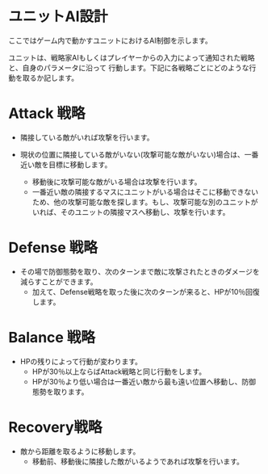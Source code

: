 ユニットAI設計
===================================

ここではゲーム内で動かすユニットにおけるAI制御を示します。

ユニットは、戦略家AIもしくはプレイヤーからの入力によって通知された戦略と、自身のパラメータに沿って
行動します。下記に各戦略ごとにどのような行動を取るか記します。

# Attack  戦略

- 隣接している敵がいれば攻撃を行います。 

- 現状の位置に隣接している敵がいない(攻撃可能な敵がいない)場合は、一番近い敵を目標に移動します。
  - 移動後に攻撃可能な敵がいる場合は攻撃を行います。
  - 一番近い敵の隣接するマスにユニットがいる場合はそこに移動できないため、他の攻撃可能な敵を探します。もし、攻撃可能な別のユニットがいれば、そのユニットの隣接マスへ移動し、攻撃を行います。

# Defense 戦略

- その場で防御態勢を取り、次のターンまで敵に攻撃されたときのダメージを減らすことができます。
  - 加えて、Defense戦略を取った後に次のターンが来ると、HPが10％回復します。

# Balance 戦略

- HPの残りによって行動が変わります。
  - HPが30％以上ならばAttack戦略と同じ行動をします。
  - HPが30％より低い場合は一番近い敵から最も遠い位置へ移動し、防御態勢を取ります。

# Recovery戦略

- 敵から距離を取るように移動します。
  - 移動前、移動後に隣接した敵がいるようであれば攻撃を行います。
